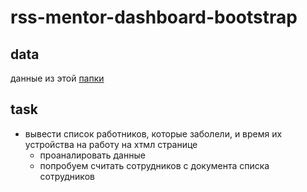 # rss-mentor-dashboard-bootstrap

## data
данные из этой [папки](https://drive.google.com/open?id=1_BoGFQ65ohCWHp-lO_iuG5mmTppZsAE9)

## task
* вывести список работников, которые заболели, и время их устройства на работу на хтмл странице
  * проаналировать данные
  * попробуем считать сотрудников с документа списка сотрудников